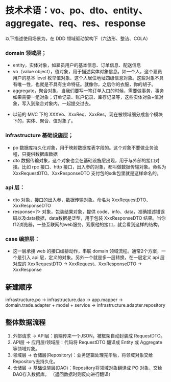 # 技术术语：vo、po、dto、entity、aggregate、req、res、response

以下描述使用场景为，在 DDD 领域驱动架构下（六边形、整洁、COLA）

### domain 领域层；
- entity，实体对象，如雇员用户的基本信息、订单信息、配送信息
- vo（value object），值对象，用于描述实体对象信息。如一个人，这个雇员用户的基本 level 枚举值对象、这个人居住地址四级信息对象。这些对象不具有唯一性，也就是不具有生命特征。就像你，之后你的衣服，你的胡子。
- aggregate，聚合对象，当我们要写一笔订单入口的时候，需要做事务，事务如果需要一组对象；订单记录、账户记录、库存记录等，这些实体对象+值对象，写入到聚合对象内，一起提交过去。

* 以前的 MVC 下的 XXXVo、XxxReq、XxxRes，现在被领域细分成各个模块下的，实体、聚合、值对象了。

### infrastructure 基础设施层；
- po 数据库持久化对象，用于映射数据库表字段的。这个对象不要做业务流程，只提供数据库数据
- dto 数据传输对象，这个对象也会在基础设施层出现，用于与外部的接口对接。比如 rpc 接口、http 接口，出入参的对象，都叫做数据传输对象。命名为 XxxRequestDTO、XxxResponseDTO 支付包的sdk包里就是这样命名的。

### api 层：
- dto 对象，接口的出入参，数据传输对象。命名为 XxxRequestDTO、XxxResponseDTO
- response<?> 对象，包装结果对象，提供 code、info、data，准确描述错误码以及data数据，data数据是泛型，用于包装 XxxResponseDTO 结果。当你f12浏览器，一些互联网的web服务，观察他的接口，就会看到这样的结构。

### case 编排层：
- 这一层承接 web 的接口编排动作，串联 domain 领域流程。通常2个方案，一个是引入 api 层，定义的对象。另外一个就是多一层转换，在一层定义 api 层对应的 XxxRequestDTO -> XxxRequest、XxxResponseDTO -> XxxResponse

## 新建顺序
infrastructure.po -> infrastructure.dao -> app.mapper -> domain.trade.adapter + model + service -> infrastructure.adapter.repository

## 整体数据流程
1. 外部请求 -> API层：前端传来一个JSON，被框架自动封装成 RequestDTO。
2. API层 -> 应用层/领域层：代码将 RequestDTO 翻译成 Entity 或 Aggregate 等领域对象。
3. 领域层 -> 仓储层(Repository)：业务逻辑处理完毕后，将领域对象交给Repository去持久化。
4. 仓储层 -> 基础设施层(DAO)：Repository将领域对象翻译成 PO 对象，交给DAO存入数据库。
（返回数据时则反向进行翻译）